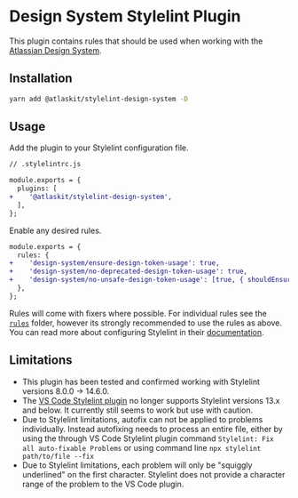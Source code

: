 # Design System Stylelint Plugin

This plugin contains rules that should be used when working with the [Atlassian Design System](https://atlassian.design).

## Installation

```sh
yarn add @atlaskit/stylelint-design-system -D
```

## Usage

Add the plugin to your Stylelint configuration file.

```diff
// .stylelintrc.js

module.exports = {
  plugins: [
+    '@atlaskit/stylelint-design-system',
  ],
};
```

Enable any desired rules.

```diff
module.exports = {
  rules: {
+    'design-system/ensure-design-token-usage': true,
+    'design-system/no-deprecated-design-token-usage': true,
+    'design-system/no-unsafe-design-token-usage': [true, { shouldEnsureFallbackUsage: true }]
  },
};
```

Rules will come with fixers where possible.
For individual rules see the [`rules`](./src/rules) folder,
however its strongly recommended to use the rules as above.
You can read more about configuring Stylelint in their [documentation](https://stylelint.io/user-guide/configure).

## Limitations

- This plugin has been tested and confirmed working with Stylelint versions 8.0.0 → 14.6.0.
- The [VS Code Stylelint plugin](https://marketplace.visualstudio.com/items?itemName=stylelint.vscode-stylelint) no longer supports Stylelint versions 13.x and below. It currently still seems to work but use with caution.
- Due to Stylelint limitations, autofix can not be applied to problems individually. Instead autofixing needs to process an entire file, either by using the through VS Code Stylelint plugin command `Stylelint: Fix all auto-fixable Problems` or using command line `npx stylelint path/to/file --fix`
- Due to Stylelint limitations, each problem will only be "squiggly underlined" on the first character. Stylelint does not provide a character range of the problem to the VS Code plugin.
